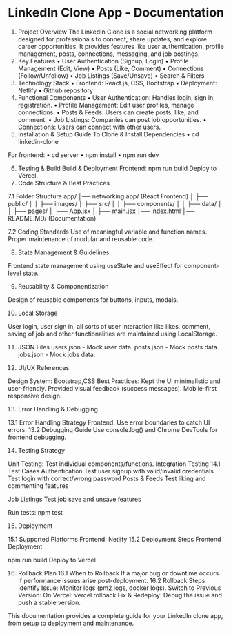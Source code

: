 # LinkedIn Clone App - Documentation

1. Project Overview
The LinkedIn Clone is a social networking platform designed for professionals to connect, share updates, and explore career opportunities. It provides features like user authentication, profile management, posts, connections, messaging, and job postings.
2. Key Features
•	User Authentication (Signup, Login)
•	Profile Management (Edit, View)
•	Posts (Like, Comment)
•	Connections (Follow/Unfollow)
•	Job Listings (Save/Unsave)
•	Search & Filters
3. Technology Stack
•	Frontend: React.js, CSS, Bootstrap
•	Deployment: Netlify
•	Github repository
4. Functional Components
•	User Authentication: Handles login, sign in, registration.
•	Profile Management: Edit user profiles, manage connections.
•	Posts & Feeds: Users can create posts, like, and comment.
•	Job Listings: Companies can post job opportunities.
•	Connections: Users can connect with other users.
5. Installation & Setup Guide
    To Clone & Install Dependencies
•	cd linkedin-clone

For frontend:
•	cd server
•	npm install
•	npm run dev

6. Testing & Build
Build & Deployment
Frontend:
npm run build
Deploy to Vercel.
7. Code Structure & Best Practices

7.1 Folder Structure
app/
│── networking app/ (React Frontend)
│   ├── public/
│   │   ├── images/
│   ├── src/
│   │   ├── components/
│   │   ├── data/
│   │   ├── pages/
│   ├── App.jsx
│   ├── main.jsx
│── index.html
│── README.MD/ (Documentation)

7.2 Coding Standards
Use of meaningful variable and function names.
Proper maintenance of modular and reusable code.

8. State Management & Guidelines

Frontend state management using useState and useEffect for component-level state.

9. Reusability & Componentization

Design of reusable components for buttons, inputs, modals.

10. Local Storage

User login, user sign in, all sorts of user interaction like likes, comment, saving of job and other functionalities are maintained using LocalStorage. 

11. JSON Files
users.json - Mock user data.
posts.json - Mock posts data.
jobs.json - Mock  jobs data.

12. UI/UX References

Design System: Bootstrap,CSS
Best Practices:
Kept the UI minimalistic and user-friendly.
Provided visual feedback (success messages).
Mobile-first responsive design.

13. Error Handling & Debugging

13.1 Error Handling Strategy
Frontend: Use error boundaries to catch UI errors.
13.2 Debugging Guide
Use console.log() and Chrome DevTools for frontend debugging.

14. Testing Strategy

Unit Testing: Test individual components/functions.
Integration Testing
14.1 Test Cases
Authentication
Test user signup with valid/invalid credentials
Test login with correct/wrong password
Posts & Feeds
Test liking and commenting features

Job Listings
Test job save and unsave features

Run tests:
npm test

15. Deployment

15.1 Supported Platforms
Frontend:  Netlify
15.2 Deployment Steps
Frontend Deployment

npm run build
Deploy to Vercel

16. Rollback Plan
16.1 When to Rollback
If a major bug or downtime occurs.
If performance issues arise post-deployment.
16.2 Rollback Steps
Identify Issue: Monitor logs (pm2 logs, docker logs).
Switch to Previous Version:
On Vercel: vercel rollback
Fix & Redeploy: Debug the issue and push a stable version.

This documentation provides a complete guide for your LinkedIn clone app, from setup to deployment and maintenance. 
